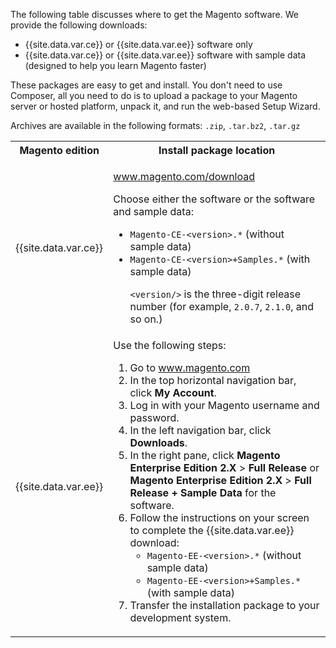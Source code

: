 The following table discusses where to get the Magento software. We provide the following downloads:

*  {{site.data.var.ce}} or {{site.data.var.ee}} software only
*  {{site.data.var.ce}} or {{site.data.var.ee}} software with sample data (designed to help you learn Magento faster)

These packages are easy to get and install. You don't need to use Composer, all you need to do is to upload a package to your Magento server or hosted platform, unpack it, and run the web-based Setup Wizard.

Archives are available in the following formats: `.zip`, `.tar.bz2`, `.tar.gz`

<table>
  <col width="30%">
  <col width="70%">
<tbody>
<tr>
  <th>Magento edition</th>
  <th>Install package location</th>
</tr>
<tr>
  <td>{{site.data.var.ce}}</td>
  <td><p><a href="http://magento.com/download">www.magento.com/download</a></p>
    <p>Choose either the software or the software and sample data:</p>
    <ul><li><code>Magento-CE-&lt;version>.*</code> (without sample data)</li>
    <li><code>Magento-CE-&lt;version>+Samples.*</code> (with sample data)</li>
      <p><code>&lt;version/></code> is the three-digit release number (for example, <code>2.0.7</code>, <code>2.1.0</code>, and so on.)</p></ul></td>
</tr>
<tr>
  <td>{{site.data.var.ee}}</td>
  <td>Use the following steps:
  <ol><li>Go to <a href="http://magento.com">www.magento.com</a></li>
  <li>In the top horizontal navigation bar, click <strong>My Account</strong>.</li>
  <li>Log in with your Magento username and password.</li>
  <li>In the left navigation bar, click <strong>Downloads</strong>.</li>
  <li>In the right pane, click <strong>Magento Enterprise Edition 2.X</strong> > <strong>Full Release</strong> or <strong>Magento Enterprise Edition 2.X</strong> > <strong>Full Release + Sample Data</strong> for the software.</li>
  <li>Follow the instructions on your screen to complete the {{site.data.var.ee}} download:
    <ul><li><code>Magento-EE-&lt;version>.*</code> (without sample data)</li>
      <li><code>Magento-EE-&lt;version>+Samples.*</code> (with sample data)</li></ul>

  </li>
  <li>Transfer the installation package to your development system.</li></ol></td>
</tr>
</tbody>
</table>
